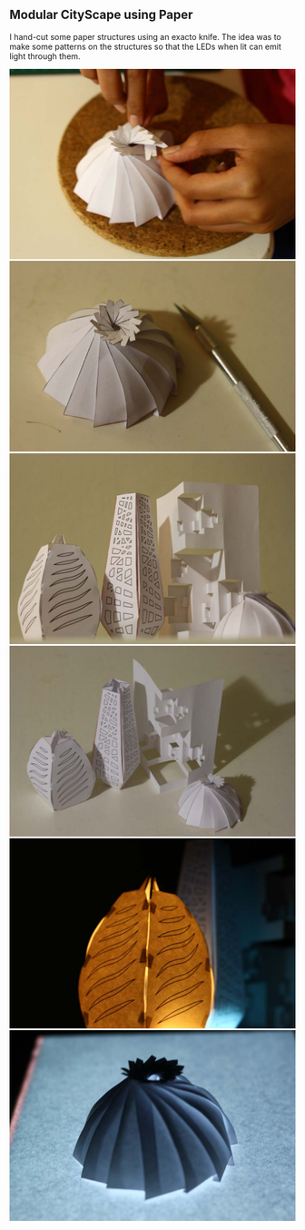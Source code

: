 
## Modular CityScape using Paper

I hand-cut some paper structures using an exacto knife. The idea was to make some patterns on the structures so that the LEDs when lit can emit light through them.

<img src="https://github.com/DigitalFabricationStudio/Project_0.2/raw/master/dipti.sonawane/paper%20prototyping/IMG_8492.JPG">
<img src="https://github.com/DigitalFabricationStudio/Project_0.2/raw/master/dipti.sonawane/paper%20prototyping/IMG_8503.JPG">
<img src="https://github.com/DigitalFabricationStudio/Project_0.2/raw/master/dipti.sonawane/paper%20prototyping/IMG_8528.JPG">
<img src="https://github.com/DigitalFabricationStudio/Project_0.2/raw/master/dipti.sonawane/paper%20prototyping/IMG_8535.JPG">
<img src="https://github.com/DigitalFabricationStudio/Project_0.2/raw/master/dipti.sonawane/paper%20prototyping/IMG_8551.JPG">
<img src="https://github.com/DigitalFabricationStudio/Project_0.2/raw/master/dipti.sonawane/paper%20prototyping/IMG_8560.JPG">
